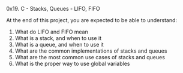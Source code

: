 0x19. C - Stacks, Queues - LIFO, FIFO

At the end of this project, you are expected to be able to understand:
1. What do LIFO and FIFO mean
2. What is a stack, and when to use it
3. What is a queue, and when to use it
4. What are the common implementations of stacks and queues
5. What are the most common use cases of stacks and queues
6. What is the proper way to use global variables
